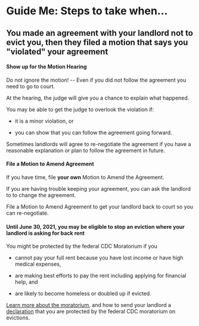 Guide Me: Steps to take when... 
================================

You made an agreement with your landlord not to evict you, then they filed a motion that says you \"violated\" your agreement
-----------------------------------------------------------------------------------------------------------------------------

#### Show up for the Motion Hearing 

Do not ignore the motion! -- Even if you did not follow the agreement
you need to go to court.

At the hearing, the judge will give you a chance to explain what
happened.

You may be able to get the judge to overlook the violation if:

-   it is a minor violation, or

-   you can show that you can follow the agreement going forward.

Sometimes landlords will agree to re-negotiate the agreement if you have
a reasonable explanation or plan to follow the agreement in future.

#### File a Motion to Amend Agreement 

If you have time, file **your own** Motion to Amend the Agreement.

If you are having trouble keeping your agreement, you can ask the
landlord to to change the agreement.

File a Motion to Amend Agreement to get your landlord back to court so
you can re-negotiate.

#### Until June 30, 2021, you may be eligible to stop an eviction where your landlord is asking for back rent

You might be protected by the federal CDC Moratorium if you

-   cannot pay your full rent because you have lost income or have high
    medical expenses,

-   are making best efforts to pay the rent including applying for
    financial help, and

-   are likely to become homeless or doubled up if evicted.

[Learn more about the moratorium](https://www.masslegalhelp.org/covid-19/housing), and how to send your landlord a
[declaration](https://MassLegalHelp.org/cdc-declaration.pdf) that you are protected by the federal CDC moratorium on
evictions.
